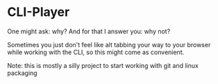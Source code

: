 # CLI-Player
One might ask: why? And for that I answer you: why not?

Sometimes you just don't feel like alt tabbing your way to your browser while working with the CLI, so this might come as convenient.

Note: this is mostly a silly project to start working with git and linux packaging
